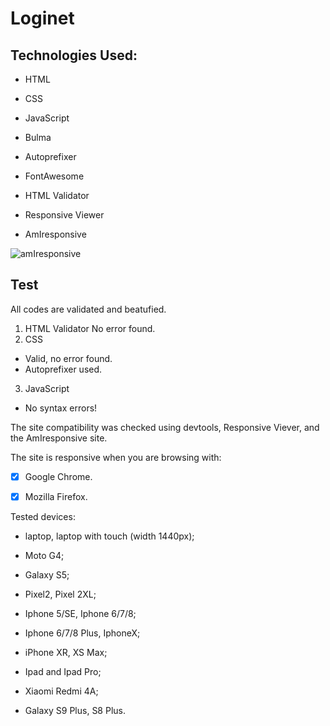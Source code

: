 # Loginet

## Technologies Used:

- HTML

- CSS

- JavaScript

- Bulma

- Autoprefixer

- FontAwesome

- HTML Validator

- Responsive Viewer

- AmIresponsive

![amIresponsive](https://raw.githubusercontent.com/krisztinatxt/sitebuild_loginet/main/media/loginet.PNG)

## Test

All codes are validated and beatufied.

1. HTML Validator
No error found.
2. CSS
- Valid, no error found.
- Autoprefixer used.
3. JavaScript
- No syntax errors!

The site compatibility was checked using devtools, Responsive Viever, and the AmIresponsive site.

The site is responsive when you are browsing with:
 - [x] Google Chrome.
 - [x] Mozilla Firefox. 


Tested devices:

 - laptop, laptop with touch (width 1440px);

 - Moto G4;

 - Galaxy S5;

 - Pixel2, Pixel 2XL;

 - Iphone 5/SE, Iphone 6/7/8;

 - Iphone 6/7/8 Plus, IphoneX;

 - iPhone XR, XS Max;

 - Ipad and Ipad Pro;

 - Xiaomi Redmi 4A;

 - Galaxy S9 Plus, S8 Plus.
